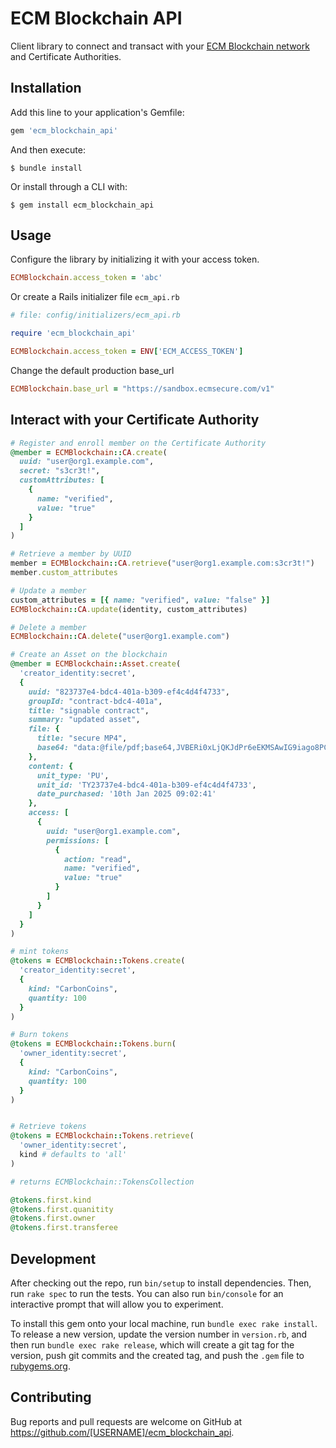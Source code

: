 # ECM Blockchain API

Client library to connect and transact with your [ECM Blockchain network](https://www.ecmsecure.com) and Certificate Authorities.

## Installation

Add this line to your application's Gemfile:

```ruby
gem 'ecm_blockchain_api'
```

And then execute:

    $ bundle install

Or install through a CLI with:

    $ gem install ecm_blockchain_api

## Usage
Configure the library by initializing it with your access token.

```ruby
ECMBlockchain.access_token = 'abc'
```

Or create a Rails initializer file `ecm_api.rb`

```ruby
# file: config/initializers/ecm_api.rb

require 'ecm_blockchain_api'

ECMBlockchain.access_token = ENV['ECM_ACCESS_TOKEN']
```

Change the default production base_url
```ruby
ECMBlockchain.base_url = "https://sandbox.ecmsecure.com/v1"
```

## Interact with your Certificate Authority

```ruby
# Register and enroll member on the Certificate Authority
@member = ECMBlockchain::CA.create(
  uuid: "user@org1.example.com",
  secret: "s3cr3t!",
  customAttributes: [
    {
      name: "verified",
      value: "true"
    }
  ]
)

# Retrieve a member by UUID
member = ECMBlockchain::CA.retrieve("user@org1.example.com:s3cr3t!")
member.custom_attributes

# Update a member
custom_attributes = [{ name: "verified", value: "false" }]
ECMBlockchain::CA.update(identity, custom_attributes)

# Delete a member
ECMBlockchain::CA.delete("user@org1.example.com")
```

```ruby
# Create an Asset on the blockchain
@member = ECMBlockchain::Asset.create(
  'creator_identity:secret',
  {
    uuid: "823737e4-bdc4-401a-b309-ef4c4d4f4733",
    groupId: "contract-bdc4-401a",
    title: "signable contract",
    summary: "updated asset",
    file: {
      title: "secure MP4",
      base64: "data:@file/pdf;base64,JVBERi0xLjQKJdPr6eEKMSAwIG9iago8PC9D..."
    },
    content: {
      unit_type: 'PU',
      unit_id: 'TY23737e4-bdc4-401a-b309-ef4c4d4f4733',
      date_purchased: '10th Jan 2025 09:02:41'
    },
    access: [
      {
        uuid: "user@org1.example.com",
        permissions: [
          {
            action: "read",
            name: "verified",
            value: "true"
          }
        ]
      }
    ]
  }
)
```

```ruby
# mint tokens
@tokens = ECMBlockchain::Tokens.create(
  'creator_identity:secret',
  {
    kind: "CarbonCoins",
    quantity: 100
  }
)

# Burn tokens
@tokens = ECMBlockchain::Tokens.burn(
  'owner_identity:secret',
  {
    kind: "CarbonCoins",
    quantity: 100
  }
)


# Retrieve tokens
@tokens = ECMBlockchain::Tokens.retrieve(
  'owner_identity:secret',
  kind # defaults to 'all'
)

# returns ECMBlockchain::TokensCollection

@tokens.first.kind
@tokens.first.quanitity
@tokens.first.owner
@tokens.first.transferee
```

## Development

After checking out the repo, run `bin/setup` to install dependencies. Then, run `rake spec` to run the tests. You can also run `bin/console` for an interactive prompt that will allow you to experiment.

To install this gem onto your local machine, run `bundle exec rake install`. To release a new version, update the version number in `version.rb`, and then run `bundle exec rake release`, which will create a git tag for the version, push git commits and the created tag, and push the `.gem` file to [rubygems.org](https://rubygems.org).

## Contributing

Bug reports and pull requests are welcome on GitHub at https://github.com/[USERNAME]/ecm_blockchain_api.
